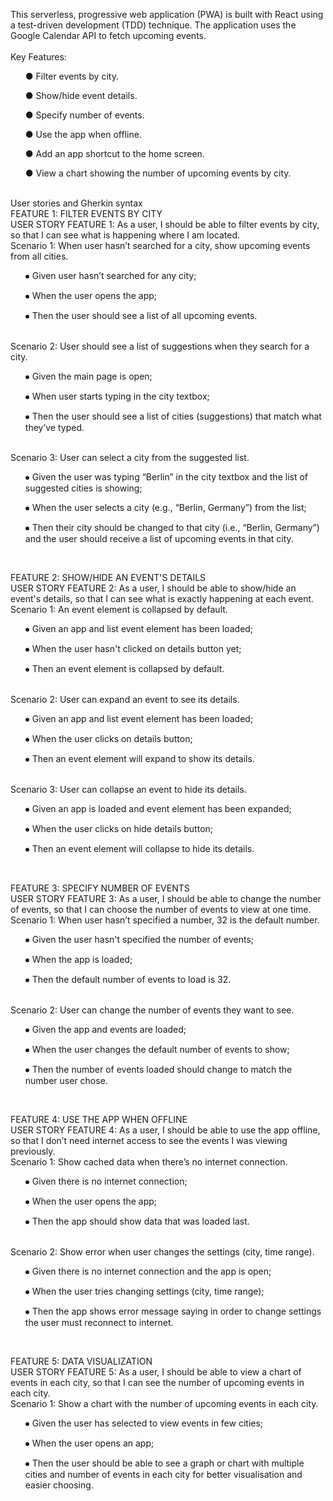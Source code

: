 This serverless, progressive web application (PWA) is built with React using a
test-driven development (TDD) technique. The application uses the Google
Calendar API to fetch upcoming events.
<br><br>
Key Features:<br>

  <ul>
● Filter events by city.
  </ul>
  <ul>
● Show/hide event details.
  </ul>
  <ul>
● Specify number of events.
  </ul>
  <ul>
● Use the app when offline.
  </ul>
  <ul>
● Add an app shortcut to the home screen.
  </ul>
  <ul>
● View a chart showing the number of upcoming events by city.
  </ul>

<br>
User stories and Gherkin syntax
<br>
FEATURE 1: FILTER EVENTS BY CITY<br>
USER STORY FEATURE 1: As a user, I should be able to filter events by city, so that I can see what is happening where I am located.<br>
Scenario 1: When user hasn’t searched for a city, show upcoming events from all cities.

  <ul>
⦁	Given user hasn’t searched for any city;
  </ul>
  <ul>
⦁	When the user opens the app;
  </ul>
  <ul>
⦁	Then the user should see a list of all upcoming events.
  </ul>
  <br>
Scenario 2: User should see a list of suggestions when they search for a city.

  <ul>
⦁	Given the main page is open;
  </ul>
  <ul>
⦁	When user starts typing in the city textbox;
  </ul>
  <ul>
⦁	Then the user should see a list of cities (suggestions) that match what they’ve typed.
  </ul>
  <br>
Scenario 3: User can select a city from the suggested list.

  <ul>
⦁	Given the user was typing “Berlin” in the city textbox and the list of suggested cities is showing;
  </ul>
  <ul>
⦁	When the user selects a city (e.g., “Berlin, Germany”) from the list;
  </ul>
  <ul>
⦁	Then their city should be changed to that city (i.e., “Berlin, Germany”) and the user should receive a list of upcoming events in that city.
</ul>
<br>

FEATURE 2: SHOW/HIDE AN EVENT'S DETAILS<br>
USER STORY FEATURE 2: As a user, I should be able to show/hide an event's details, so that I can see what is exactly happening at each event.<br>
Scenario 1: An event element is collapsed by default.

  <ul>
⦁	Given an app and list event element has been loaded;
    </ul>
  <ul>
⦁	When the user hasn't clicked on details button yet;
  </ul>
  <ul>
⦁	Then an event element is collapsed by default.
  </ul>
  <br>
Scenario 2: User can expand an event to see its details.

  <ul>
⦁	Given an app and list event element has been loaded;
     </ul>
  <ul>
⦁	When the user clicks on details button;
     </ul>
  <ul>
⦁	Then an event element will expand to show its details.
     </ul>
  <br>
Scenario 3: User can collapse an event to hide its details.

  <ul>
⦁	Given an app is loaded and event element has been expanded;
     </ul>
  <ul>
⦁	When the user clicks on hide details button;
     </ul>
  <ul>
⦁	Then an event element will collapse to hide its details.
     </ul>
  <br>

FEATURE 3: SPECIFY NUMBER OF EVENTS<br>
USER STORY FEATURE 3: As a user, I should be able to change the number of events, so that I can choose the number of events to view at one time.<br>
Scenario 1: When user hasn’t specified a number, 32 is the default number.

  <ul>
⦁	Given the user hasn't specified the number of events;
     </ul>
  <ul>
⦁	When the app is loaded;
     </ul>
  <ul>
⦁	Then the default number of events to load is 32.
     </ul>
  <br>
Scenario 2: User can change the number of events they want to see.

  <ul>
⦁	Given the app and events are loaded;
     </ul>
  <ul>
⦁	When the user changes the default number of events to show;
     </ul>
  <ul>
⦁	Then the number of events loaded should change to match the number user chose.
     </ul>
  <br>

FEATURE 4: USE THE APP WHEN OFFLINE<br>
USER STORY FEATURE 4: As a user, I should be able to use the app offline, so that  I don’t need internet access to see the events I was viewing previously.<br>
Scenario 1: Show cached data when there’s no internet connection.

  <ul>
⦁	Given there is no internet connection;
     </ul>
  <ul>
⦁	When the user opens the app;
     </ul>
  <ul>
⦁	Then the app should show data that was loaded last.
     </ul>
  <br>
Scenario 2: Show error when user changes the settings (city, time range).

  <ul>
⦁	Given there is no internet connection and the app is open;
     </ul>
  <ul>
⦁	When the user tries changing settings (city, time range);
     </ul>
  <ul>
⦁	Then the app shows error message saying in order to change settings the user must reconnect to internet.
     </ul>
  <br>

FEATURE 5: DATA VISUALIZATION<br>
USER STORY FEATURE 5: As a user, I should be able to view a chart of events in each city, so that I can see the number of upcoming events in each city.<br>
Scenario 1: Show a chart with the number of upcoming events in each city.

  <ul>
⦁	Given the user has selected to view events in few cities;
     </ul>
  <ul>
⦁	When the user opens an app;
     </ul>
  <ul>
⦁	Then the user should be able to see a graph or chart with multiple cities and number of events in each city for better visualisation and easier choosing.
     </ul>
  
